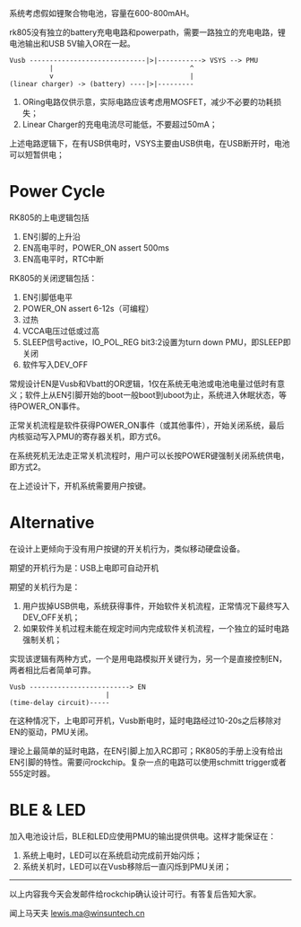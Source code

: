 系统考虑假如锂聚合物电池，容量在600-800mAH。

rk805没有独立的battery充电电路和powerpath，需要一路独立的充电电路，锂电池输出和USB 5V输入OR在一起。

```
Vusb -----------------------------|>|-----------> VSYS --> PMU
          |                                  ^
          v                                  |
(linear charger) -> (battery) ----|>|---------
```

1. ORing电路仅供示意，实际电路应该考虑用MOSFET，减少不必要的功耗损失；
2. Linear Charger的充电电流尽可能低，不要超过50mA；

上述电路逻辑下，在有USB供电时，VSYS主要由USB供电，在USB断开时，电池可以短暂供电；

# Power Cycle

RK805的上电逻辑包括

1. EN引脚的上升沿
2. EN高电平时，POWER_ON assert 500ms
3. EN高电平时，RTC中断

RK805的关闭逻辑包括：
1. EN引脚低电平
2. POWER_ON assert 6-12s（可编程）
3. 过热
4. VCCA电压过低或过高
5. SLEEP信号active，IO_POL_REG bit3:2设置为turn down PMU，即SLEEP即关闭
6. 软件写入DEV_OFF

常规设计EN是Vusb和Vbatt的OR逻辑，1仅在系统无电池或电池电量过低时有意义；软件上从EN引脚开始的boot一般boot到uboot为止，系统进入休眠状态，等待POWER_ON事件。

正常关机流程是软件获得POWER_ON事件（或其他事件），开始关闭系统，最后内核驱动写入PMU的寄存器关机，即方式6。

在系统死机无法走正常关机流程时，用户可以长按POWER键强制关闭系统供电，即方式2。

在上述设计下，开机系统需要用户按键。

# Alternative

在设计上更倾向于没有用户按键的开关机行为，类似移动硬盘设备。

期望的开机行为是：USB上电即可自动开机

期望的关机行为是：

1. 用户拔掉USB供电，系统获得事件，开始软件关机流程，正常情况下最终写入DEV_OFF关机；
2. 如果软件关机过程未能在规定时间内完成软件关机流程，一个独立的延时电路强制关机；

实现该逻辑有两种方式，一个是用电路模拟开关键行为，另一个是直接控制EN，两者相比后者简单可靠。

```
Vusb -------------------------> EN
                        |
(time-delay circuit)-----
```

在这种情况下，上电即可开机，Vusb断电时，延时电路经过10-20s之后移除对EN的驱动，PMU关闭。

理论上最简单的延时电路，在EN引脚上加入RC即可；RK805的手册上没有给出EN引脚的特性。需要问rockchip。复杂一点的电路可以使用schmitt trigger或者555定时器。

# BLE & LED

加入电池设计后，BLE和LED应使用PMU的输出提供供电。这样才能保证在：

1. 系统上电时，LED可以在系统启动完成前开始闪烁；
2. 系统关机时，LED可以在Vusb移除后一直闪烁到PMU关闭；

----

以上内容我今天会发邮件给rockchip确认设计可行。有答复后告知大家。

闻上马天夫 lewis.ma@winsuntech.cn














